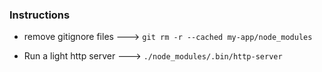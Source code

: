 ### Instructions 

- remove gitignore files ---> `git rm -r --cached my-app/node_modules`

- Run a light http server ---> `./node_modules/.bin/http-server `

